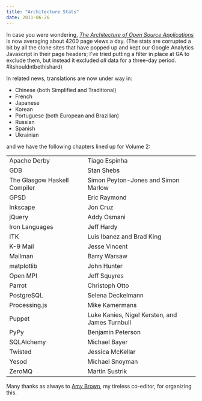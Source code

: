 ```yaml
---
title: "Architecture Stats"
date: 2011-06-26
---
```

In case you were wondering, <a href="http://aosabook.org"><em>The Architecture of Open Source Applications</em></a> is now averaging about 4200 page views a day.  (The stats are corrupted a bit by all the clone sites that have popped up and kept our Google Analytics Javascript in their page headers; I've tried putting a filter in place at GA to exclude them, but instead it excluded <em>all</em> data for a three-day period. #itshouldntbethishard)

In related news, translations are now under way in:
<ul>
  <li>Chinese (both Simplified and Traditional)</li>
  <li>French</li>
  <li>Japanese</li>
  <li>Korean</li>
  <li>Portuguese (both European and Brazilian)</li>
  <li>Russian</li>
  <li>Spanish</li>
  <li>Ukrainian</li>
</ul>
and we have the following chapters lined up for Volume 2:
<table class="centered">
<tbody>
<tr>
<td>Apache Derby</td>
<td>Tiago Espinha</td>
</tr>
<tr>
<td>GDB</td>
<td>Stan Shebs</td>
</tr>
<tr>
<td>The Glasgow Haskell Compiler</td>
<td>Simon Peyton-Jones and Simon Marlow</td>
</tr>
<tr>
<td>GPSD</td>
<td>Eric Raymond</td>
</tr>
<tr>
<td>Inkscape</td>
<td>Jon Cruz</td>
</tr>
<tr>
<td>jQuery</td>
<td>Addy Osmani</td>
</tr>
<tr>
<td>Iron Languages</td>
<td>Jeff Hardy</td>
</tr>
<tr>
<td>ITK</td>
<td>Luis Ibanez and Brad King</td>
</tr>
<tr>
<td>K-9 Mail</td>
<td>Jesse Vincent</td>
</tr>
<tr>
<td>Mailman</td>
<td>Barry Warsaw</td>
</tr>
<tr>
<td>matplotlib</td>
<td>John Hunter</td>
</tr>
<tr>
<td>Open MPI</td>
<td>Jeff Squyres</td>
</tr>
<tr>
<td>Parrot</td>
<td>Christoph Otto</td>
</tr>
<tr>
<td>PostgreSQL</td>
<td>Selena Deckelmann</td>
</tr>
<tr>
<td>Processing.js</td>
<td>Mike Kamermans</td>
</tr>
<tr>
<td>Puppet</td>
<td>Luke Kanies, Nigel Kersten, and James Turnbull</td>
</tr>
<tr>
<td>PyPy</td>
<td>Benjamin Peterson</td>
</tr>
<tr>
<td>SQLAlchemy</td>
<td>Michael Bayer</td>
</tr>
<tr>
<td>Twisted</td>
<td>Jessica McKellar</td>
</tr>
<tr>
<td>Yesod</td>
<td>Michael Snoyman</td>
</tr>
<tr>
<td>ZeroMQ</td>
<td>Martin Sustrik</td>
</tr>
</tbody>
</table>
Many thanks as always to <a href="http://www.arbrown.ca/">Amy Brown</a>, my tireless co-editor, for organizing this.
